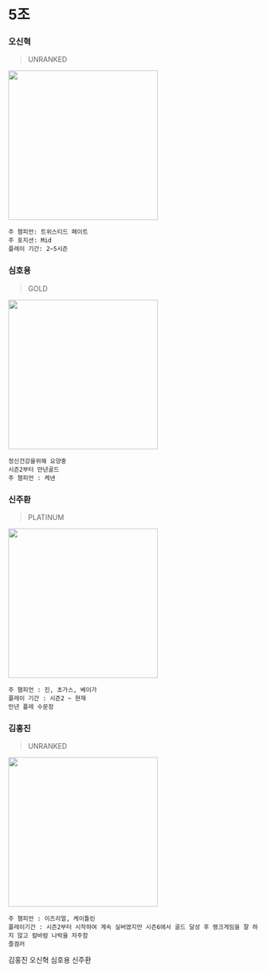 5조
==============
### 오신혁
> UNRANKED
<div><img width="300" src="https://user-images.githubusercontent.com/29362112/45809596-85138280-bd03-11e8-97bd-3a4608839f6f.png"></div>

```Mid
주 챔피언: 트위스티드 페이트
주 포지션: Mid
플레이 기간: 2~5시즌
```
### 심호용
> GOLD
<div><img width="300" src="https://user-images.githubusercontent.com/30406758/45810244-2949f900-bd05-11e8-9b75-bfc84994df3a.jpg"></div>

```Top
정신건강을위해 요양중
시즌2부터 만년골드
주 챔피언 : 케넨
```
### 신주환
> PLATINUM
<div><img width="300" src="https://user-images.githubusercontent.com/30406758/45810471-95c4f800-bd05-11e8-9fb9-176d62b1cc4b.png"></div>
  
```Bottom, mid
주 챔피언 : 진, 초가스, 베이가
플레이 기간 : 시즌2 ~ 현재
만년 플레 수문장
```

### 김홍진
> UNRANKED
<div><img width="300" src="https://user-images.githubusercontent.com/30318269/45811395-ea697280-bd07-11e8-9438-b9aef3d0ae6d.jpg"></div>

```AD Carry
주 챔피언 : 이즈리얼, 케이틀린
플레이기간 : 시즌2부터 시작하여 계속 실버였지만 시즌6에서 골드 달성 후 랭크게임을 잘 하지 않고 칼바람 나락을 자주함
즐겜러
```

김홍진
오신혁
심호용
신주환
